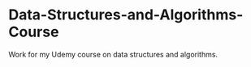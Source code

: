 # Data-Structures-and-Algorithms-Course
Work for my Udemy course on data structures and algorithms. 
